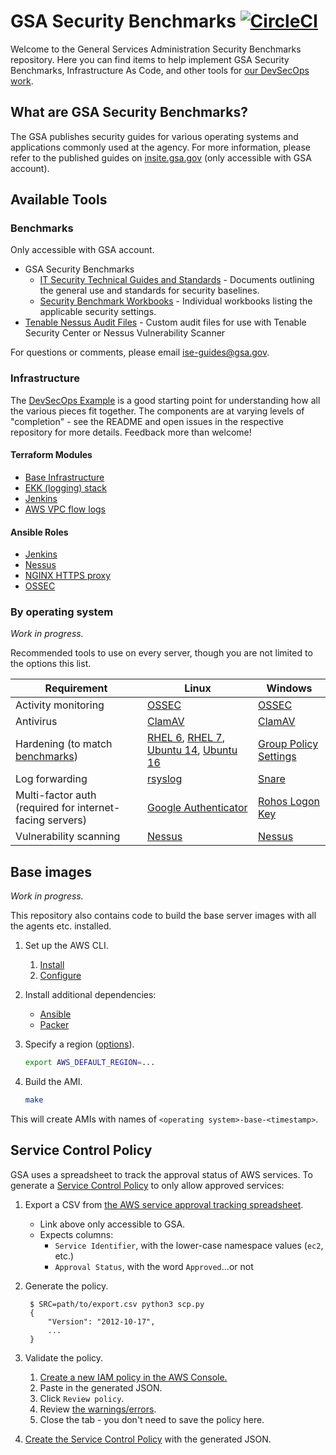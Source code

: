 # GSA Security Benchmarks [![CircleCI](https://circleci.com/gh/GSA/security-benchmarks.svg?style=svg)](https://circleci.com/gh/GSA/security-benchmarks)

Welcome to the General Services Administration Security Benchmarks repository. Here you can find items to help implement GSA Security Benchmarks, Infrastructure As Code, and other tools for [our DevSecOps work](https://tech.gsa.gov/guides/dev_sec_ops_guide/).

## What are GSA Security Benchmarks?

The GSA publishes security guides for various operating systems and applications commonly used at the agency. For more information, please refer to the published guides on [insite.gsa.gov](https://insite.gsa.gov/portal/content/627210) (only accessible with GSA account).

## Available Tools

### Benchmarks

Only accessible with GSA account.

* GSA Security Benchmarks
    * [IT Security Technical Guides and Standards](https://insite.gsa.gov/portal/content/627210) - Documents outlining the general use and standards for security baselines.
    * [Security Benchmark Workbooks](https://drive.google.com/drive/folders/0BwLUd26GHbxibTFROVdoSk1RNUE) - Individual workbooks listing the applicable security settings.
* [Tenable Nessus Audit Files](https://drive.google.com/drive/folders/0BwLUd26GHbxiT1hMVUtRTGNKZjg) - Custom audit files for use with Tenable Security Center or Nessus Vulnerability Scanner

For questions or comments, please email [ise-guides@gsa.gov](mailto:ise-guides@gsa.gov).

### Infrastructure

The [DevSecOps Example](https://github.com/GSA/devsecops-example) is a good starting point for understanding how all the various pieces fit together. The components are at varying levels of "completion" - see the README and open issues in the respective repository for more details. Feedback more than welcome!

#### Terraform Modules

* [Base Infrastructure](https://github.com/GSA/DevSecOps)
* [EKK (logging) stack](https://github.com/GSA/devsecops-ekk-stack)
* [Jenkins](https://github.com/GSA/jenkins-deploy)
* [AWS VPC flow logs](https://github.com/GSA/terraform-vpc-flow-log)

#### Ansible Roles

* [Jenkins](https://github.com/GSA/jenkins-deploy)
* [Nessus](https://github.helix.gsa.gov/GSASecOps/ansible-nessus-agent)
* [NGINX HTTPS proxy](https://github.com/GSA/ansible-https-proxy)
* [OSSEC][OSSEC]

### By operating system

 _Work in progress._

Recommended tools to use on every server, though you are not limited to the options this list.

Requirement | Linux | Windows
--- | --- | ---
Activity monitoring | [OSSEC][OSSEC] | [OSSEC][OSSEC]
Antivirus | [ClamAV][ClamAV] | [ClamAV][ClamAV]
Hardening (to match [benchmarks](#benchmarks)) | [RHEL 6][RHEL 6], [RHEL 7][RHEL 7], [Ubuntu 14][Ubuntu 14], [Ubuntu 16][Ubuntu 16] | [Group Policy Settings][GPOs]
Log forwarding | [rsyslog](http://www.rsyslog.com/) | [Snare][Snare]
Multi-factor auth (required for internet-facing servers) | [Google Authenticator][GAuth] | [Rohos Logon Key][Rohos]
Vulnerability scanning | [Nessus][Nessus Linux] | [Nessus][Nessus Win]

## Base images

_Work in progress._

This repository also contains code to build the base server images with all the agents etc. installed.

1. Set up the AWS CLI.
    1. [Install](https://docs.aws.amazon.com/cli/latest/userguide/installing.html)
    1. [Configure](https://docs.aws.amazon.com/cli/latest/userguide/cli-chap-getting-started.html)
1. Install additional dependencies:
    * [Ansible](https://docs.ansible.com/ansible/latest/intro_installation.html)
    * [Packer](https://www.packer.io/)
1. Specify a region ([options](https://docs.aws.amazon.com/AWSEC2/latest/UserGuide/using-regions-availability-zones.html#concepts-available-regions)).

    ```sh
    export AWS_DEFAULT_REGION=...
    ```

1. Build the AMI.

    ```sh
    make
    ```

This will create AMIs with names of `<operating system>-base-<timestamp>`.

## Service Control Policy

GSA uses a spreadsheet to track the approval status of AWS services. To generate a [Service Control Policy](https://docs.aws.amazon.com/organizations/latest/userguide/orgs_manage_policies_scp.html) to only allow approved services:

1. Export a CSV from [the AWS service approval tracking spreadsheet](https://docs.google.com/spreadsheets/d/1kJrPqu10x80LaGQ_oXFDuoPkBdnaXrXTQVF_uJ14-ok/edit#gid=0).
    * Link above only accessible to GSA.
    * Expects columns:
        * `Service Identifier`, with the lower-case namespace values (`ec2`, etc.)
        * `Approval Status`, with the word `Approved`...or not
1. Generate the policy.

        $ SRC=path/to/export.csv python3 scp.py
        {
            "Version": "2012-10-17",
            ...
        }

1. Validate the policy.
    1. [Create a new IAM policy in the AWS Console.](https://console.aws.amazon.com/iam/home#/policies$new?step=edit)
    1. Paste in the generated JSON.
    1. Click `Review policy`.
    1. Review [the warnings/errors](https://docs.aws.amazon.com/IAM/latest/UserGuide/troubleshoot_policies.html#troubleshoot_policies-unrecognized-visual).
    1. Close the tab - you don't need to save the policy here.
1. [Create the Service Control Policy](https://docs.aws.amazon.com/organizations/latest/userguide/orgs_manage_policies_scp.html#create_policy) with the generated JSON.

<!-- reference-style links, to de-duplicate URLs and keep the table above readable -->

[ClamAV]: https://www.clamav.net/
[GAuth]: https://github.com/GSA/d2d/blob/master/docs/linux_mfa_setup.md
[Nessus Linux]: https://drive.google.com/open?id=0B726fftFCN-oemFRazdnM3FITE0
[Nessus Win]: https://drive.google.com/open?id=0B726fftFCN-oQUtGWWE3SENBYjg
[OSSEC]: https://github.helix.gsa.gov/GSASecOps/ansible-ossec-agent
[RHEL 6]: https://github.com/GSA/ansible-os-rhel-6
[RHEL 7]: https://github.com/GSA/ansible-os-rhel-7
[Rohos]: https://github.com/GSA/d2d/blob/master/docs/windows_mfa_setup.md
[Snare]: https://www.intersectalliance.com/our-product/snare-agent/
[Ubuntu 14]: https://github.com/GSA/ansible-os-ubuntu-14
[Ubuntu 16]: https://github.com/GSA/ansible-os-ubuntu-16
[GPOs]: https://github.com/GSA/ISE-Security-Benchmark-GPOs
